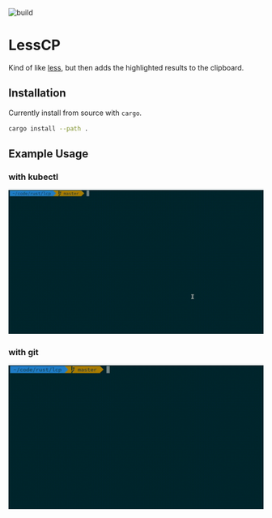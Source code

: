 ![build](https://github.com/davlum/lcp/workflows/lcp/badge.svg)

# LessCP

Kind of like [less][1], but then adds the highlighted results to the clipboard.

## Installation

Currently install from source with `cargo`.

```bash
cargo install --path .
```

## Example Usage

### with kubectl

![lcp K8S demo](./lcp-k8s-demo.gif)

### with git

![lcp git demo](./lcp-git-demo.gif)

[1]: https://greenwoodsoftware.com/less/